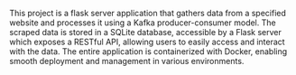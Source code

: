 This project is a flask server application that gathers data from a specified website and processes it using a Kafka producer-consumer model. The scraped data is stored in a SQLite database, accessible by a Flask server which exposes a RESTful API, allowing users to easily access and interact with the data. The entire application is containerized with Docker, enabling smooth deployment and management in various environments.

